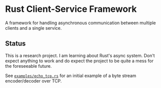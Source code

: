
# Rust Client-Service Framework

A framework for handling asynchronous communication between multiple clients and a single service.

## Status

This is a research project. I am learning about Rust's async system. Don't expect anything to work and do expect the project to be quite a mess for the foreseeable future.

See [`examples/echo_tcp.rs`](examples/tcp_echo.rs) for an initial example of a byte stream encoder/decoder over TCP.
